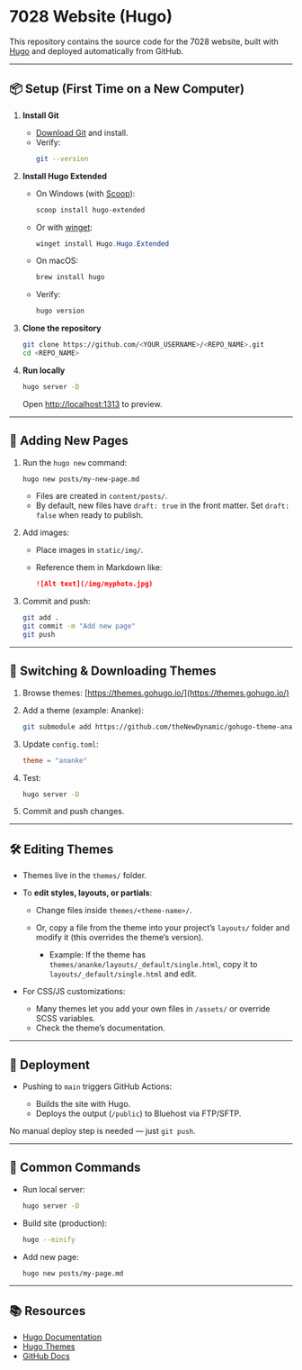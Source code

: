 
# 7028 Website (Hugo)

This repository contains the source code for the 7028 website, built with [Hugo](https://gohugo.io/) and deployed automatically from GitHub.

---

## 📦 Setup (First Time on a New Computer)

1. **Install Git**
   - [Download Git](https://git-scm.com/downloads) and install.
   - Verify:  
     ```bash
     git --version
     ```

2. **Install Hugo Extended**
   - On Windows (with [Scoop](https://scoop.sh/)):  
     ```powershell
     scoop install hugo-extended
     ```
   - Or with [winget](https://learn.microsoft.com/en-us/windows/package-manager/winget/):  
     ```powershell
     winget install Hugo.Hugo.Extended
     ```
   - On macOS:  
     ```bash
     brew install hugo
     ```
   - Verify:  
     ```bash
     hugo version
     ```

3. **Clone the repository**
   ```bash
   git clone https://github.com/<YOUR_USERNAME>/<REPO_NAME>.git
   cd <REPO_NAME>
    ```

4. **Run locally**

   ```bash
   hugo server -D
   ```

   Open [http://localhost:1313](http://localhost:1313) to preview.

---

## 📝 Adding New Pages

1. Run the `hugo new` command:

   ```bash
   hugo new posts/my-new-page.md
   ```

   * Files are created in `content/posts/`.
   * By default, new files have `draft: true` in the front matter.
     Set `draft: false` when ready to publish.

2. Add images:

   * Place images in `static/img/`.
   * Reference them in Markdown like:

     ```markdown
     ![Alt text](/img/myphoto.jpg)
     ```

3. Commit and push:

   ```bash
   git add .
   git commit -m "Add new page"
   git push
   ```

---

## 🎨 Switching & Downloading Themes

1. Browse themes: [https://themes.gohugo.io/](https://themes.gohugo.io/)

2. Add a theme (example: Ananke):

   ```bash
   git submodule add https://github.com/theNewDynamic/gohugo-theme-ananke.git themes/ananke
   ```

3. Update `config.toml`:

   ```toml
   theme = "ananke"
   ```

4. Test:

   ```bash
   hugo server -D
   ```

5. Commit and push changes.

---

## 🛠 Editing Themes

* Themes live in the `themes/` folder.

* To **edit styles, layouts, or partials**:

  * Change files inside `themes/<theme-name>/`.
  * Or, copy a file from the theme into your project’s `layouts/` folder and modify it (this overrides the theme’s version).

    * Example:
      If the theme has `themes/ananke/layouts/_default/single.html`, copy it to `layouts/_default/single.html` and edit.

* For CSS/JS customizations:

  * Many themes let you add your own files in `/assets/` or override SCSS variables.
  * Check the theme’s documentation.

---

## 🚀 Deployment

* Pushing to `main` triggers GitHub Actions:

  * Builds the site with Hugo.
  * Deploys the output (`/public`) to Bluehost via FTP/SFTP.

No manual deploy step is needed — just `git push`.

---

## 🔑 Common Commands

* Run local server:

  ```bash
  hugo server -D
  ```
* Build site (production):

  ```bash
  hugo --minify
  ```
* Add new page:

  ```bash
  hugo new posts/my-page.md
  ```

---

## 📚 Resources

* [Hugo Documentation](https://gohugo.io/documentation/)
* [Hugo Themes](https://themes.gohugo.io/)
* [GitHub Docs](https://docs.github.com/)


